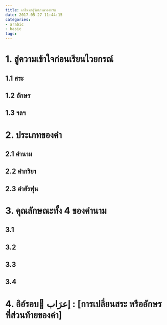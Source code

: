 ```yaml
---
title: เกริ่นนำสู่วิชาภาษาอาหรับ
date: 2017-05-27 11:44:15
categories: 
- arabic
- basic
tags:
---
```

# 1. สู่ความเข้าใจก่อนเรียนไวยกรณ์ 
## 1.1 สระ
## 1.2 อักษร
## 1.3 ฯลฯ
# 2. ประเภทของคำ
## 2.1 คำนาม
## 2.2 คำกริยา
## 2.3 คำฮัรฟุน
# 3. คุณลักษณะทั้ง 4 ของคำนาม
## 3.1
## 3.2
## 3.3
## 3.4
# 4. อิอ์รอบ ِإعرَاب : [การเปลี่ยนสระ หรืออักษร ที่ส่วนท้ายของคำ]
